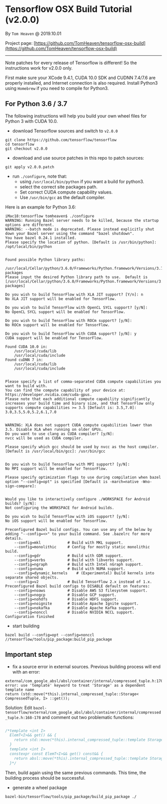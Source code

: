 # Tensorflow OSX Build Tutorial (v2.0.0)

By `Tom Heaven` @ 2019.10.01

Project page: [https://github.com/TomHeaven/tensorflow-osx-build](https://github.com/TomHeaven/tensorflow-osx-build)

---

Note patches for every release of Tensorflow is different! So the instructions work for v2.0.0 only.

First make sure your XCode 9.4.1, CUDA 10.0 SDK and CUDNN 7.4/7.6 are properly installed, and Internet connection is also required. Install Python3 using `Homebrew` if you need to compile for Python3.


## For Python 3.6 / 3.7
The following instructions will help you build your own wheel files for Python 3 with CUDA 10.0.

+ download Tensorflow sources and switch to `v2.0.0`

```shell
git clone https://github.com/tensorflow/tensorflow
cd tensorflow
git checkout v2.0.0
```
+ download and use source patches in this repo to patch sources:

```shell
git apply v2.0.0.patch

```
+ run `./configure`, note that:  
  - using `/usr/local/bin/python` if you want a build for python3.
  - select the correct site packages path.
  - Set correct CUDA compute capability values.
  - Use `/usr/bin/gcc` as the default compiler.
  
Here is an example for Python 3.6:

```
iMac18:tensorflow tomheaven$ ./configure
WARNING: Running Bazel server needs to be killed, because the startup options are different.
WARNING: --batch mode is deprecated. Please instead explicitly shut down your Bazel server using the command "bazel shutdown".
You have bazel 0.24.1 installed.
Please specify the location of python. [Default is /usr/bin/python]: /opt/local/bin/python


Found possible Python library paths:
  /usr/local/Cellar/python/3.6.0/Frameworks/Python.framework/Versions/3.7/lib/python3.6/site-packages
Please input the desired Python library path to use.  Default is [/usr/local/Cellar/python/3.6.0/Frameworks/Python.framework/Versions/3.7/lib/python3.6/site-packages]

Do you wish to build TensorFlow with XLA JIT support? [Y/n]: n
No XLA JIT support will be enabled for TensorFlow.

Do you wish to build TensorFlow with OpenCL SYCL support? [y/N]: 
No OpenCL SYCL support will be enabled for TensorFlow.

Do you wish to build TensorFlow with ROCm support? [y/N]: 
No ROCm support will be enabled for TensorFlow.

Do you wish to build TensorFlow with CUDA support? [y/N]: y
CUDA support will be enabled for TensorFlow.

Found CUDA 10.0 in:
    /usr/local/cuda/lib
    /usr/local/cuda/include
Found cuDNN 7 in:
    /usr/local/cuda/lib
    /usr/local/cuda/include


Please specify a list of comma-separated CUDA compute capabilities you want to build with.
You can find the compute capability of your device at: https://developer.nvidia.com/cuda-gpus.
Please note that each additional compute capability significantly increases your build time and binary size, and that TensorFlow only supports compute capabilities >= 3.5 [Default is: 3.5,7.0]: 3.0,3.5,5.0,5.2,6.1,7.0


WARNING: XLA does not support CUDA compute capabilities lower than 3.5. Disable XLA when running on older GPUs.
Do you want to use clang as CUDA compiler? [y/N]: 
nvcc will be used as CUDA compiler.

Please specify which gcc should be used by nvcc as the host compiler. [Default is /usr/local/bin/gcc]: /usr/bin/gcc


Do you wish to build TensorFlow with MPI support? [y/N]: 
No MPI support will be enabled for TensorFlow.

Please specify optimization flags to use during compilation when bazel option "--config=opt" is specified [Default is -march=native -Wno-sign-compare]: 


Would you like to interactively configure ./WORKSPACE for Android builds? [y/N]: 
Not configuring the WORKSPACE for Android builds.

Do you wish to build TensorFlow with iOS support? [y/N]: 
No iOS support will be enabled for TensorFlow.

Preconfigured Bazel build configs. You can use any of the below by adding "--config=<>" to your build command. See .bazelrc for more details.
	--config=mkl         	# Build with MKL support.
	--config=monolithic  	# Config for mostly static monolithic build.
	--config=gdr         	# Build with GDR support.
	--config=verbs       	# Build with libverbs support.
	--config=ngraph      	# Build with Intel nGraph support.
	--config=numa        	# Build with NUMA support.
	--config=dynamic_kernels	# (Experimental) Build kernels into separate shared objects.
	--config=v2          	# Build TensorFlow 2.x instead of 1.x.
Preconfigured Bazel build configs to DISABLE default on features:
	--config=noaws       	# Disable AWS S3 filesystem support.
	--config=nogcp       	# Disable GCP support.
	--config=nohdfs      	# Disable HDFS support.
	--config=noignite    	# Disable Apache Ignite support.
	--config=nokafka     	# Disable Apache Kafka support.
	--config=nonccl      	# Disable NVIDIA NCCL support.
Configuration finished
```

+ start building

```
bazel build --config=opt --config=nonccl //tensorflow/tools/pip_package:build_pip_package
```


## Important step
+ fix a source error in external sources. Previous building process will end with an error:
 
```
external/com_google_absl/absl/container/internal/compressed_tuple.h:170:53: error: use 'template' keyword to treat 'Storage' as a dependent template name
return (std::move(*this).internal_compressed_tuple::Storage< CompressedTuple, I> ::get()); 
```

Solution: Edit `bazel-tensorflow/external/com_google_absl/absl/container/internal/compressed_tuple.h:168-178` and comment out two problematic functions:

```cpp

/*template <int I>
  ElemT<I>&& get() && {
    return std::move(*this).internal_compressed_tuple::template Storage<CompressedTuple, I>::get();
  }
  template <int I>
  constexpr const ElemT<I>&& get() const&& {
    return absl::move(*this).internal_compressed_tuple::template Storage<CompressedTuple, I>::get();
  }*/

```

Then, build again using the same previous commands. This time, the building process should be successful.

+ generate a wheel package

```
bazel-bin/tensorflow/tools/pip_package/build_pip_package ./
```



